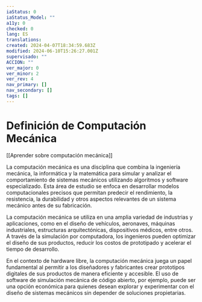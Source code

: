 ```yaml
---
iaStatus: 0
iaStatus_Model: ""
a11y: 0
checked: 0
lang: ES
translations: 
created: 2024-04-07T18:34:59.683Z
modified: 2024-06-10T15:26:27.001Z
supervisado: ""
ACCION: ""
ver_major: 0
ver_minor: 2
ver_rev: 4
nav_primary: []
nav_secondary: []
tags: []
---
```

# Definición de Computación Mecánica

[[Aprender sobre computación mecánica]]

La computación mecánica es una disciplina que combina la ingeniería mecánica, la informática y la matemática para simular y analizar el comportamiento de sistemas mecánicos utilizando algoritmos y software especializado. Esta área de estudio se enfoca en desarrollar modelos computacionales precisos que permitan predecir el rendimiento, la resistencia, la durabilidad y otros aspectos relevantes de un sistema mecánico antes de su fabricación.

La computación mecánica se utiliza en una amplia variedad de industrias y aplicaciones, como en el diseño de vehículos, aeronaves, máquinas industriales, estructuras arquitectónicas, dispositivos médicos, entre otros. A través de la simulación por computadora, los ingenieros pueden optimizar el diseño de sus productos, reducir los costos de prototipado y acelerar el tiempo de desarrollo.

En el contexto de hardware libre, la computación mecánica juega un papel fundamental al permitir a los diseñadores y fabricantes crear prototipos digitales de sus productos de manera eficiente y accesible. El uso de software de simulación mecánica de código abierto, por ejemplo, puede ser una opción económica para quienes desean explorar y experimentar con el diseño de sistemas mecánicos sin depender de soluciones propietarias.
